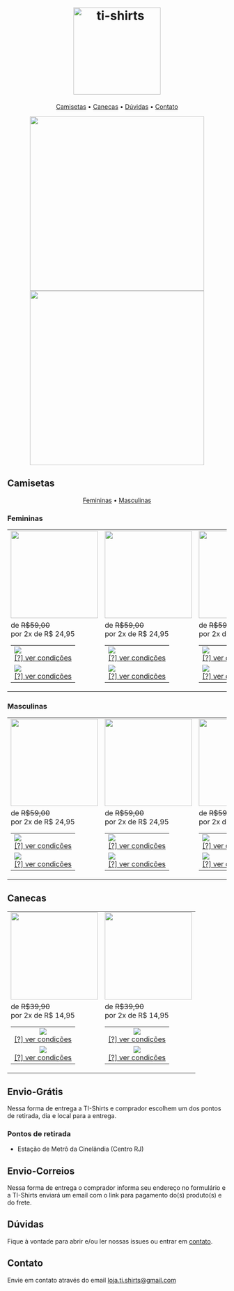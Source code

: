 <h1 align="center"><img src="https://github.com/ti-shirts/store/blob/master/src/logo-ti-shirt.png" width="200" alt="ti-shirts"></h1>


<p align="center">
    <a href="#camisetas">Camisetas</a> &bull;
    <a href="#canecas">Canecas</a> &bull;
    <a href="#dúvidas">Dúvidas</a> &bull;
    <a href="#contato">Contato</a>
</p>

<p align="center">
<img src="https://github.com/ti-shirts/store/blob/master/src/banner-1.png" width="400">
<img src="https://github.com/ti-shirts/store/blob/master/src/banner-2.png" width="400">
</p>


## Camisetas
<p align="center">
    <a href="##femininas">Femininas</a> &bull;
    <a href="##masculinas">Masculinas</a>
</p>

### Femininas
<table>
<tr>
    <td><img src="https://github.com/ti-shirts/store/blob/master/src/camisa-gitignore_feminina.jpg" width="200"></td>
    <td><img src="https://github.com/ti-shirts/store/blob/master/src/camisa-npm-i-ti-shirt_feminina.jpg" width="200"></td>
    <td><img src="https://github.com/ti-shirts/store/blob/master/src/camisa-react-native_feminina.jpg" width="200"></td>
    <td><img src="https://github.com/ti-shirts/store/blob/master/src/camisa-we-can-code-it.jpg" width="200"></td>
</tr>
<tr>
    <td>
         de <strike>R$59,00</strike><br>por 2x de R$ 24,95<br>
         <table align="center">
            <tr>
                <td>
                    <a target="_blank" href="https://docs.google.com/forms/d/e/1FAIpQLSfG1H36-kgR_3bGHqgaEYPmQULgmLJS31LUlMzRR3wlHpLkOg/viewform?usp=sf_link">
                    <img src="https://github.com/ti-shirts/store/blob/master/src/btn-frete-gratis.png"></a><br>
                    <a href="#envio-grátis">[?] ver condições</a><br>
                </td>
            </tr>
            <tr>
                <td>
                    <a target="_blank" href="https://docs.google.com/forms/d/e/1FAIpQLSd0JtjpRru6U-omHFN8-OCjCIYTD_BKRtkvdWIYUzBEGICTfQ/viewform?usp=sf_link">
                        <img src="https://github.com/ti-shirts/store/blob/master/src/btn-frete-padrao.jpg"></a><br>
                    <a href="#envio-correios">[?] ver condições</a>
                </td>
            </tr>
        </table>
    </td>
    <td>
         de <strike>R$59,00</strike><br>por 2x de R$ 24,95<br>
         <table align="center">
            <tr>
                <td>
                    <a target="_blank" href="https://docs.google.com/forms/d/e/1FAIpQLSed8V8frurBuZuMWOH-8vCozKkrq_6MPPafCVi0jAU7tFN5fQ/viewform?usp=sf_link">
                    <img src="https://github.com/ti-shirts/store/blob/master/src/btn-frete-gratis.png"></a><br>
                    <a href="#envio-grátis">[?] ver condições</a><br>
                </td>
            </tr>
            <tr>
                <td>
                    <a target="_blank" href="https://docs.google.com/forms/d/e/1FAIpQLSc4ifpMAfu_pb4RO3b4qiJ4L155JUVjH7bJmaWI4vuN52M6gA/viewform?usp=sf_link">
                        <img src="https://github.com/ti-shirts/store/blob/master/src/btn-frete-padrao.jpg"></a><br>
                    <a href="#envio-correios">[?] ver condições</a>
                </td>
            </tr>
        </table>
    </td>
    <td>
         de <strike>R$59,00</strike><br>por 2x de R$ 24,95<br>
         <table align="center">
            <tr>
                <td>
                    <a target="_blank" href="https://docs.google.com/forms/d/e/1FAIpQLScagMs1YVJqk1aQwDGGraWzoV7tSowm35wErMxcl3je1s0QXA/viewform?usp=sf_link">
                    <img src="https://github.com/ti-shirts/store/blob/master/src/btn-frete-gratis.png"></a><br>
                    <a href="#envio-grátis">[?] ver condições</a><br>
                </td>
            </tr>
            <tr>
                <td>
                    <a target="_blank" href="https://docs.google.com/forms/d/e/1FAIpQLSec9G-bxZHDHKwS9ME06Kn3gaUmcc8gf2vUTUgKDl2qKgmQDQ/viewform?usp=sf_link">
                        <img src="https://github.com/ti-shirts/store/blob/master/src/btn-frete-padrao.jpg"></a><br>
                    <a href="#envio-correios">[?] ver condições</a>
                </td>
            </tr>
        </table>
    </td>
    <td>
         de <strike>R$59,00</strike><br>por 2x de R$ 24,95<br>
         <table align="center">
            <tr>
                <td>
                    <a target="_blank" href="https://docs.google.com/forms/d/e/1FAIpQLSf7xzPe-DzzLgdEgGpOr6vfTEiPemW1wsqoeKqCitzqgUq6zg/viewform?usp=sf_link">
                    <img src="https://github.com/ti-shirts/store/blob/master/src/btn-frete-gratis.png"></a><br>
                    <a href="#envio-grátis">[?] ver condições</a><br>
                </td>
            </tr>
            <tr>
                <td>
                    <a target="_blank" href="https://docs.google.com/forms/d/e/1FAIpQLSc0NBUw1U-7THdzAsjCa0zg5ryqnUR3uh5OubnWSyUrK5Wk0A/viewform?usp=sf_link">
                        <img src="https://github.com/ti-shirts/store/blob/master/src/btn-frete-padrao.jpg"></a><br>
                    <a href="#envio-correios">[?] ver condições</a>
                </td>
            </tr>
        </table>
    </td>
</tr>
</table>

### Masculinas
<table>
<tr>
    <td><img src="https://github.com/ti-shirts/store/blob/master/src/camisa-gitignore.jpg" width="200"></td>
    <td><img src="https://github.com/ti-shirts/store/blob/master/src/camisa-js&&(...).jpg" width="200"></td>
    <td><img src="https://github.com/ti-shirts/store/blob/master/src/camisa-npm-i-ti-shirt.jpg" width="200"></td>
    <td><img src="https://github.com/ti-shirts/store/blob/master/src/camisa-react-native.jpg" width="200"></td>
</tr>
<tr>
    <td>
         de <strike>R$59,00</strike><br>por 2x de R$ 24,95<br>
         <table align="center">
            <tr>
                <td>
                    <a target="_blank" href="https://docs.google.com/forms/d/e/1FAIpQLSdfnyoD2ijK1LyuA22tFc3gsZcFUX8UD2yTAgGDGHePuXmLhQ/viewform?usp=sf_link">
                    <img src="https://github.com/ti-shirts/store/blob/master/src/btn-frete-gratis.png"></a><br>
                    <a href="#envio-grátis">[?] ver condições</a><br>
                </td>
            </tr>
            <tr>
                <td>
                    <a target="_blank" href="https://docs.google.com/forms/d/e/1FAIpQLSfkZJGc5jepLOlBLrQuGpYMkEjCAw-MmgbHE7l954GOfoPn3w/viewform?usp=sf_link">
                        <img src="https://github.com/ti-shirts/store/blob/master/src/btn-frete-padrao.jpg"></a><br>
                    <a href="#envio-correios">[?] ver condições</a>
                </td>
            </tr>
        </table>
    </td>
    <td>
         de <strike>R$59,00</strike><br>por 2x de R$ 24,95<br>
         <table align="center">
            <tr>
                <td>
                    <a target="_blank" href="https://docs.google.com/forms/d/e/1FAIpQLSdkfgtHypwnJKFeflMkkwLrEFhLO9YXapJZOrUe4Kvft0HVlA/viewform?usp=sf_link">
                    <img src="https://github.com/ti-shirts/store/blob/master/src/btn-frete-gratis.png"></a><br>
                    <a href="#envio-grátis">[?] ver condições</a><br>
                </td>
            </tr>
            <tr>
                <td>
                    <a target="_blank" href="https://docs.google.com/forms/d/e/1FAIpQLSfxdYOpCId9uX7UEgE4ytYdmRWdGFVYm7I0Dg-7lrLSqtXEnw/viewform?usp=sf_link">
                        <img src="https://github.com/ti-shirts/store/blob/master/src/btn-frete-padrao.jpg"></a><br>
                    <a href="#envio-correios">[?] ver condições</a>
                </td>
            </tr>
        </table>
    </td>
    <td>
         de <strike>R$59,00</strike><br>por 2x de R$ 24,95<br>
         <table align="center">
            <tr>
                <td>
                    <a target="_blank" href="https://docs.google.com/forms/d/e/1FAIpQLSdAMuqTMEu8NkCUysPdsHr10u3ZGMPFAc3ETE1mF2tunUHLwg/viewform?usp=sf_link">
                    <img src="https://github.com/ti-shirts/store/blob/master/src/btn-frete-gratis.png"></a><br>
                    <a href="#envio-grátis">[?] ver condições</a><br>
                </td>
            </tr>
            <tr>
                <td>
                    <a target="_blank" href="https://docs.google.com/forms/d/e/1FAIpQLSdzCqspIZVgvyHKoPo0gWUtuDxP4F0nj0JceOoj3zzNDDwJDQ/viewform?usp=sf_link">
                        <img src="https://github.com/ti-shirts/store/blob/master/src/btn-frete-padrao.jpg"></a><br>
                    <a href="#envio-correios">[?] ver condições</a>
                </td>
            </tr>
        </table>
    </td>
    <td>
         de <strike>R$59,00</strike><br>por 2x de R$ 24,95<br>
         <table align="center">
            <tr>
                <td>
                    <a target="_blank" href="https://docs.google.com/forms/d/e/1FAIpQLSdq8c24XIuPQ_H0nxL1VoqnW0BFKVcjJxxX_2bqZZw1LOqlFA/viewform?usp=sf_link">
                    <img src="https://github.com/ti-shirts/store/blob/master/src/btn-frete-gratis.png"></a><br>
                    <a href="#envio-grátis">[?] ver condições</a><br>
                </td>
            </tr>
            <tr>
                <td>
                    <a target="_blank" href="https://docs.google.com/forms/d/e/1FAIpQLSf3VRI9tTLXMvX7gOH8Ff8KmO29OtAdFgI2zLaHRMaChaRDkg/viewform?usp=sf_link">
                        <img src="https://github.com/ti-shirts/store/blob/master/src/btn-frete-padrao.jpg"></a><br>
                    <a href="#envio-correios">[?] ver condições</a>
                </td>
            </tr>
        </table>
    </td>
</tr>
</table>



## Canecas


<table>
<tr>
<td><img src="https://github.com/ti-shirts/store/blob/master/src/caneca-react-native.jpg" width="200"></td>
<td><img src="https://github.com/ti-shirts/store/blob/master/src/caneca-we-can-code-it.jpg" width="200"></td>
</tr>
<tr>
    <td>
         de <strike>R$39,90</strike><br>por 2x de R$ 14,95<br>
         <table align="center">
            <tr>
                <td align="center">
                    <a href="https://docs.google.com/forms/d/e/1FAIpQLScozek9qxDuG1ZkMGMbccqvzZHlHGi-pN536mN_QbLN6Hx4PA/viewform?usp=sf_link">
                    <img src="https://github.com/ti-shirts/store/blob/master/src/btn-frete-gratis.png"></a><br>
                    <a href="#envio-grátis">[?] ver condições</a><br>
                </td>
                </tr>
                <tr>
                <td align="center">
                    <a href="https://docs.google.com/forms/d/e/1FAIpQLSd8SZelfgsYT6sffQzbs9O4E1crZr3oPZTnGaIwO3YplL2IZw/viewform?usp=sf_link">
                         <img src="https://github.com/ti-shirts/store/blob/master/src/btn-frete-padrao.jpg">
                    </a><br>
                    <a href="#envio-correios">[?] ver condições</a>
                </td>
            </tr>
        </table>
    </td>
    <td>
         de <strike>R$39,90</strike><br>por 2x de R$ 14,95<br>
         <table align="center">
            <tr>
                <td align="center">
                    <a href="https://docs.google.com/forms/d/e/1FAIpQLSe6r8mlPcA6Ot1AcPh2odZQc_wrfU7vP-bSKyKHgr5MGb5Enw/viewform?usp=sf_link">
                    <img src="https://github.com/ti-shirts/store/blob/master/src/btn-frete-gratis.png"></a><br>
                    <a href="#envio-grátis">[?] ver condições</a><br>
                </td>
                </tr>
                <tr>
                <td align="center">
                    <a href="https://docs.google.com/forms/d/e/1FAIpQLSdGFBC2FiFQQQvqssjy9Zq_JbJwpBsL8T55a0ac0AL9US29Zg/viewform?usp=sf_link">
                         <img src="https://github.com/ti-shirts/store/blob/master/src/btn-frete-padrao.jpg">
                    </a><br>
                    <a href="#envio-correios">[?] ver condições</a>
                </td>
            </tr>
        </table>
    </td>
</tr>
</table>

## Envio-Grátis
Nessa forma de entrega a TI-Shirts e comprador escolhem um dos pontos de retirada, dia e local para a entrega.
### Pontos de retirada
- Estação de Metrô da Cinelândia (Centro RJ)

## Envio-Correios
Nessa forma de entrega o comprador informa seu endereço no formulário e a TI-Shirts enviará um email com o link para pagamento do(s) produto(s) e do frete.

## Dúvidas

Fique à vontade para abrir e/ou ler nossas issues ou entrar em <a href="#contato">contato</a>.


## Contato

Envie em contato através do email loja.ti.shirts@gmail.com
